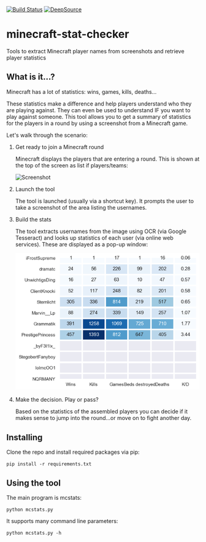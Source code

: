[![Build Status](https://travis-ci.org/paulknewton/minecraft-stat-checker.svg?branch=master)](https://travis-ci.org/paulknewton/minecraft-stat-checker)
[![DeepSource](https://static.deepsource.io/deepsource-badge-light.svg)](https://deepsource.io/gh/paulknewton/minecraft-stat-checker/?ref=repository-badge)

# minecraft-stat-checker
Tools to extract Minecraft player names from screenshots and retrieve player statistics

## What is it...?

Minecraft has a lot of statistics: wins, games, kills, deaths...

These statistics make a difference and help players understand who they are playing against. They can even be used to understand IF you want to play against someone. This tool allows you to get a summary of statistics for the players in a round by using a screenshot from a Minecraft game.

Let's walk through the scenario:

1. Get ready to join a Minecraft round

    Minecraft displays the players that are entering a round. This is shown at the top of the screen as list if players/teams:

    ![Screenshot](docs/screenshot.png)

1. Launch the tool

    The tool is launched (usually via a shortcut key). It prompts the user to take a screenshot of the area listing the usernames.

1. Build the stats

    The tool extracts usernames from the image using OCR (via Google Tesseract) and looks up statistics of each user (via online web services). These are displayed as a pop-up window:

    ![Statistics](docs/stats.png)

1. Make the decision. Play or pass?

    Based on the statistics of the assembled players you can decide if it makes sense to jump into the round...or move on to fight another day.

## Installing
Clone the repo and install required packages via pip:
```
pip install -r requirements.txt
```

## Using the tool
The main program is mcstats:
```
python mcstats.py
```

It supports many command line parameters:
```
python mcstats.py -h
```
